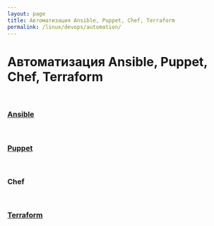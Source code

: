 ```yaml
---
layout: page
title: Автоматизация Ansible, Puppet, Chef, Terraform
permalink: /linux/devops/automation/
---
```


# Автоматизация Ansible, Puppet, Chef, Terraform


<br/>

### [Ansible](/linux/devops/automation/ansible/)

<br/>

### [Puppet](/linux/devops/automation/puppet/)

<br/>

### Chef

<br/>

### [Terraform](/linux/devops/automation/terraform/)

